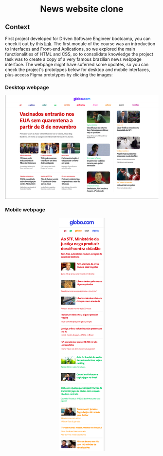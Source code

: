 <h1 align="center">News website clone</h1>

<h2>Context</h2>

<p> First project developed for Driven Software Engineer bootcamp, you can check it out by this <a href="https://hf75e2.csb.app/">link</a>. The first module of the course was an introduction to Interfaces and Front-end Aplications, so we explored the main functionalities of HTML and CSS, so to consolidate knowledge the project task was to create a copy of a very famous brazilian news webpage interface. The webpage might have suferred some updates, so you can check the project's prototypes below for desktop and mobile interfaces, plus access Figma prototypes by clicking the images:
  
<h3>Desktop webpage</h3>
<p align="center">
  <a href="https://www.figma.com/proto/TusiAOJUwrEsBph6gYhUNf/Projeto-Globo.com?scaling=scale-down&page-id=0%3A1&node-id=5%3A167" align="center">
    <img src="./assets/img/Prototype desktop.png" />
  </a>
</p>

  <h3>Mobile webpage</h3>
<p align="center">
  <a href="https://www.figma.com/proto/NlzCsiMaDuGwvyRgaqrcFV/Projeto-Globo.com---B%C3%B4nus-Mobile?node-id=1%3A2&scaling=min-zoom&page-id=0%3A1"   align="center">
    <img src="./assets/img/Prototype mobile.png" />
  </a>
</p>
